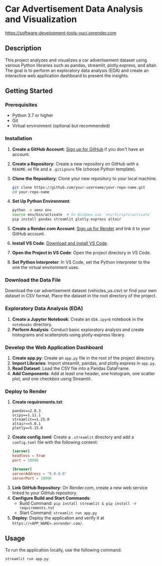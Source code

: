 # Car Advertisement Data Analysis and Visualization

https://software-development-tools-yucj.onrender.com

## Description
This project analyzes and visualizes a car advertisement dataset using various Python libraries such as pandas, streamlit, plotly.express, and altair. The goal is to perform an exploratory data analysis (EDA) and create an interactive web application dashboard to present the insights.

## Getting Started

### Prerequisites
- Python 3.7 or higher
- Git
- Virtual environment (optional but recommended)

### Installation
1. **Create a GitHub Account**: [Sign up for GitHub](https://github.com/join) if you don't have an account.

2. **Create a Repository**: Create a new repository on GitHub with a `README.md` file and a `.gitignore` file (choose Python template).

3. **Clone the Repository**: Clone your new repository to your local machine.
    ```bash
    git clone https://github.com/your-username/your-repo-name.git
    cd your-repo-name
    ```

4. **Set Up Python Environment**:
    ```bash
    python -m venv env
    source env/bin/activate  # On Windows use `env\Scripts\activate`
    pip install pandas streamlit plotly.express altair
    ```

5. **Create a Render.com Account**: [Sign up for Render](https://render.com/) and link it to your GitHub account.

6. **Install VS Code**: [Download and install VS Code](https://code.visualstudio.com/).

7. **Open the Project in VS Code**: Open the project directory in VS Code.

8. **Set Python Interpreter**: In VS Code, set the Python interpreter to the one the virtual environment uses.

### Download the Data File
Download the car advertisement dataset (vehicles_us.csv) or find your own dataset in CSV format. Place the dataset in the root directory of the project.

### Exploratory Data Analysis (EDA)
1. **Create a Jupyter Notebook**: Create an `EDA.ipynb` notebook in the `notebooks` directory.
2. **Perform Analysis**: Conduct basic exploratory analysis and create histograms and scatterplots using plotly-express library.

### Develop the Web Application Dashboard
1. **Create app.py**: Create an `app.py` file in the root of the project directory.
2. **Import Libraries**: Import streamlit, pandas, and plotly.express in `app.py`.
3. **Read Dataset**: Load the CSV file into a Pandas DataFrame.
4. **Add Components**: Add at least one header, one histogram, one scatter plot, and one checkbox using Streamlit.

### Deploy to Render
1. **Create requirements.txt**:
    ```text
    pandas==2.0.3
    scipy==1.11.1
    streamlit==1.25.0
    altair==5.0.1
    plotly==5.15.0
    ```
2. **Create config.toml**:
    Create a `.streamlit` directory and add a `config.toml` file with the following content:
    ```toml
    [server]
    headless = true
    port = 10000

    [browser]
    serverAddress = "0.0.0.0"
    serverPort = 10000
    ```
3. **Link GitHub Repository**: On Render.com, create a new web service linked to your GitHub repository.
4. **Configure Build and Start Commands**:
    - Build Command: `pip install streamlit & pip install -r requirements.txt`
    - Start Command: `streamlit run app.py`
5. **Deploy**: Deploy the application and verify it at `https://<APP_NAME>.onrender.com/`.

## Usage
To run the application locally, use the following command:
```bash
streamlit run app.py
